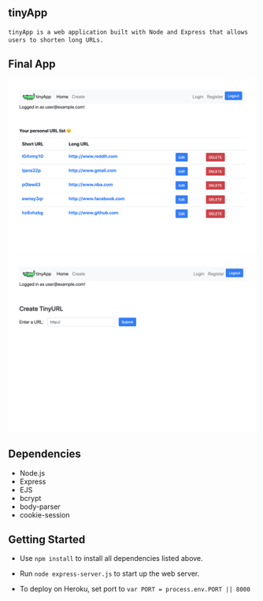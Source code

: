 ## tinyApp

    tinyApp is a web application built with Node and Express that allows users to shorten long URLs.
    
## Final App
!["Home Page"](https://github.com/jerryhuang3/Tiny-App/blob/master/docs/Home%20Page.png)
!["Creating URL page"](https://github.com/jerryhuang3/Tiny-App/blob/master/docs/Creating%20a%20short%20URL.png)

## Dependencies
- Node.js
- Express
- EJS
- bcrypt
- body-parser
- cookie-session

## Getting Started
- Use `npm install` to install all dependencies listed above.
- Run `node express-server.js` to start up the web server.

- To deploy on Heroku, set port to `var PORT = process.env.PORT || 8000`